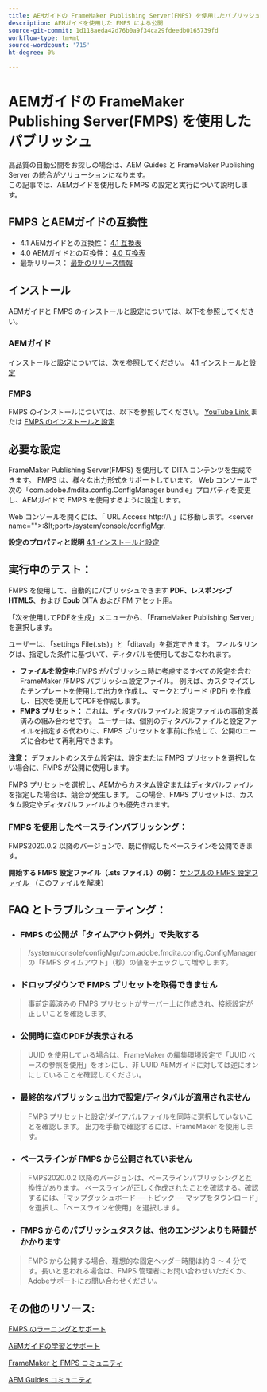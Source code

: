 ```yaml
---
title: AEMガイドの FrameMaker Publishing Server(FMPS) を使用したパブリッシュ
description: AEMガイドを使用した FMPS による公開
source-git-commit: 1d118aeda42d76b0a9f34ca29fdeedb0165739fd
workflow-type: tm+mt
source-wordcount: '715'
ht-degree: 0%

---
```



# AEMガイドの FrameMaker Publishing Server(FMPS) を使用したパブリッシュ

高品質の自動公開をお探しの場合は、AEM Guides と FrameMaker Publishing Server の統合がソリューションになります。\
この記事では、AEMガイドを使用した FMPS の設定と実行について説明します。

## FMPS とAEMガイドの互換性

- 4.1 AEMガイドとの互換性： [4.1 互換表 ](https://experienceleague.adobe.com/docs/experience-manager-guides-learn/tutorials/release-info/release-notes/on-prem-release-notes/release-notes-4.1.html?lang=en/#compatibility-matrix)
- 4.0 AEMガイドとの互換性： [4.0 互換表](https://helpx.adobe.com/xml-documentation-for-experience-manager/release-note/release-notes-xml-documentation-solution-4-0.html/#Compatibility%20matrix)
- 最新リリース： [最新のリリース情報](https://experienceleague.adobe.com/docs/experience-manager-guides-learn/tutorials/release-info/latest-release-info.html?lang=en)

## インストール

AEMガイドと FMPS のインストールと設定については、以下を参照してください。

### AEMガイド

インストールと設定については、次を参照してください。 [ 4.1 インストールと設定 ](https://helpx.adobe.com/content/dam/help/en/xml-documentation-solution/4-1-2/Adobe-Experience-Manager-Guides_Installation-Configuration-Guide_EN.pdf)

### FMPS

FMPS のインストールについては、以下を参照してください。 [YouTube Link ](https://www.youtube.com/watch?v=2deelyM5VA8&amp;t) または [FMPS のインストールと設定 ](https://help.adobe.com/en_US/framemaker/server/index.html#t=fmps-user-guide%2Finstall_config_fmps.html%23install_config_fmps&amp;rhtocid=_2)

## 必要な設定

FrameMaker Publishing Server(FMPS) を使用して DITA コンテンツを生成できます。 FMPS は、様々な出力形式をサポートしています。 Web コンソールで次の「com.adobe.fmdita.config.ConfigManager bundle」プロパティを変更し、AEMガイドで FMPS を使用するように設定します。

Web コンソールを開くには、「 URL Access http://\ 」に移動します。&lt;server name=&quot;&quot;>:\&lt;port>/system/console/configMgr.

**設定のプロパティと説明** [4.1 インストールと設定 ](https://helpx.adobe.com/content/dam/help/en/xml-documentation-solution/4-1-2/Adobe-Experience-Manager-Guides_Installation-Configuration-Guide_EN.pdf#page=89)

## 実行中のテスト：

FMPS を使用して、自動的にパブリッシュできます **PDF、レスポンシブHTML5**、および **Epub** DITA および FM アセット用。

「次を使用してPDFを生成」メニューから、「FrameMaker Publishing Server」を選択します。

ユーザーは、「settings File(.sts)」と「ditaval」を指定できます。 フィルタリングは、指定した条件に基づいて、ディタバルを使用しておこなわれます。

- **ファイルを設定中**:FMPS がパブリッシュ時に考慮するすべての設定を含む FrameMaker /FMPS パブリッシュ設定ファイル。 例えば、カスタマイズしたテンプレートを使用して出力を作成し、マークとブリード (PDF) を作成し、目次を使用してPDFを作成します。
- **FMPS プリセット：** これは、ディタバルファイルと設定ファイルの事前定義済みの組み合わせです。 ユーザーは、個別のディタバルファイルと設定ファイルを指定する代わりに、FMPS プリセットを事前に作成して、公開のニーズに合わせて再利用できます。

**注意：** デフォルトのシステム設定は、設定または FMPS プリセットを選択しない場合に、FMPS が公開に使用します。

FMPS プリセットを選択し、AEMからカスタム設定またはディタバルファイルを指定した場合は、競合が発生します。 この場合、FMPS プリセットは、カスタム設定やディタバルファイルよりも優先されます。

### FMPS を使用したベースラインパブリッシング：

FMPS2020.0.2 以降のバージョンで、既に作成したベースラインを公開できます。

**開始する FMPS 設定ファイル（.sts ファイル）の例：** [サンプルの FMPS 設定ファイル ](https://acrobat.adobe.com/link/track?uri=urn:aaid:scds:US:ef750752-7a7e-4e51-923e-6b7d9861ed54) （このファイルを解凍）

## FAQ とトラブルシューティング：

- ### FMPS の公開が「タイムアウト例外」で失敗する

>/system/console/configMgr/com.adobe.fmdita.config.ConfigManager の「FMPS タイムアウト」（秒）の値をチェックして増やします。

- ### ドロップダウンで FMPS プリセットを取得できません

>事前定義済みの FMPS プリセットがサーバー上に作成され、接続設定が正しいことを確認します。

- ### 公開時に空のPDFが表示される

>UUID を使用している場合は、FrameMaker の編集環境設定で「UUID ベースの参照を使用」をオンにし、非 UUID AEMガイドに対しては逆にオンにしていることを確認してください。

- ### 最終的なパブリッシュ出力で設定/ディタバルが適用されません

>FMPS プリセットと設定/ダイアバルファイルを同時に選択していないことを確認します。 出力を手動で確認するには、FrameMaker を使用します。

- ### ベースラインが FMPS から公開されていません

>FMPS2020.0.2 以降のバージョンは、ベースラインパブリッシングと互換性があります。
>ベースラインが正しく作成されたことを確認する。確認するには、「マップダッシュボード — トピック — マップをダウンロード」を選択し、「ベースラインを使用」を選択します。
- ### FMPS からのパブリッシュタスクは、他のエンジンよりも時間がかかります

>FMPS から公開する場合、理想的な固定ヘッダー時間は約 3 ～ 4 分です。長いと思われる場合は、FMPS 管理者にお問い合わせいただくか、Adobeサポートにお問い合わせください。

## その他のリソース:

[FMPS のラーニングとサポート](https://helpx.adobe.com/support/framemaker-publishing-server.html)

[AEMガイドの学習とサポート](https://helpx.adobe.com/in/support/xml-documentation-for-experience-manager.html)

[FrameMaker と FMPS コミュニティ](https://community.adobe.com/t5/framemaker/ct-p/ct-framemaker?page=1&amp;sort=latest_replies&amp;lang=all&amp;tabid=all)

[AEM Guides コミュニティ](https://experienceleaguecommunities.adobe.com/t5/experience-manager-guides/ct-p/aem-xml-documentation)
